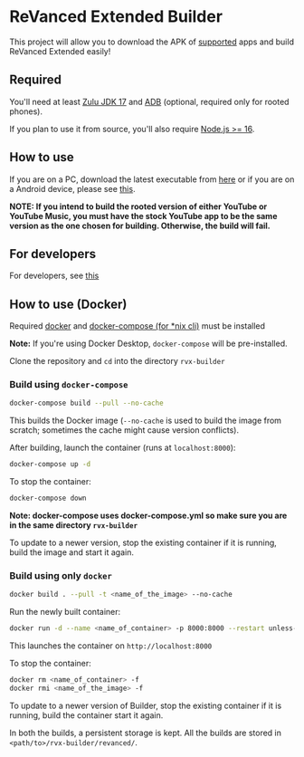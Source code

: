 # ReVanced Extended Builder

This project will allow you to download the APK of [supported](https://github.com/inotia00/revanced-patches/tree/revanced-extended#-patches) apps and build ReVanced Extended easily!

## Required

You'll need at least [Zulu JDK 17](https://www.azul.com/downloads/?version=java-17-lts&package=jdk) and [ADB](https://developer.android.com/studio/command-line/adb) (optional, required only for rooted phones).

If you plan to use it from source, you'll also require [Node.js >= 16](https://nodejs.org/).

## How to use

If you are on a PC, download the latest executable from [here](https://github.com/inotia00/rvx-builder/releases/latest) or if you are on a Android device, please see [this](https://github.com/inotia00/rvx-builder/wiki/How-to-use-rvx-builder-on-Android).

**NOTE: If you intend to build the rooted version of either YouTube or YouTube Music, you must have the stock YouTube app to be the same version as the one chosen for building. Otherwise, the build will fail.**

## For developers

For developers, see [this](https://github.com/inotia00/rvx-builder/blob/revanced-extended/DEVELOPERS.md)

## How to use (Docker)

Required [docker](https://docs.docker.com/get-docker/) and [docker-compose (for \*nix cli)](https://docs.docker.com/compose/install/linux/) must be installed

**Note:** If you're using Docker Desktop, `docker-compose` will be pre-installed.

Clone the repository and `cd` into the directory `rvx-builder`

### Build using `docker-compose`

```bash
docker-compose build --pull --no-cache
```

This builds the Docker image (`--no-cache` is used to build the image from scratch; sometimes the cache might cause version conflicts).

After building, launch the container (runs at `localhost:8000`):

```bash
docker-compose up -d
```

To stop the container:

```bash
docker-compose down
```

**Note: docker-compose uses docker-compose.yml so make sure you are in the same directory `rvx-builder`**

To update to a newer version, stop the existing container if it is running, build the image and start it again.

### Build using only `docker`

```bash
docker build . --pull -t <name_of_the_image> --no-cache
```

Run the newly built container:

```bash
docker run -d --name <name_of_container> -p 8000:8000 --restart unless-stopped -v ./revanced/:/app/rvx-builder/revanced/ <name_of_the_image>
```

This launches the container on `http://localhost:8000`

To stop the container:

```bash
docker rm <name_of_container> -f
docker rmi <name_of_the_image> -f
```

To update to a newer version of Builder, stop the existing container if it is running, build the container start it again.

In both the builds, a persistent storage is kept. All the builds are stored in `<path/to>/rvx-builder/revanced/`.
